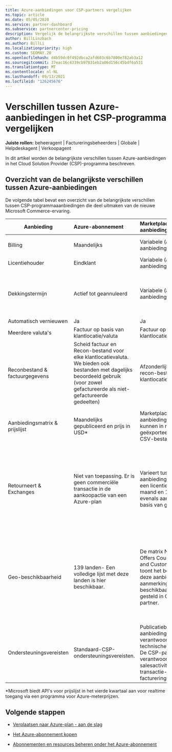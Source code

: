 ```yaml
---
title: Azure-aanbiedingen voor CSP-partners vergelijken
ms.topic: article
ms.date: 05/05/2020
ms.service: partner-dashboard
ms.subservice: partnercenter-pricing
description: Vergelijk de belangrijkste verschillen tussen aanbiedingen in de nieuwe Microsoft Commerce-ervaring voor partners in het Cloud Solution Provider (CSP)-programma.
author: BillLinzbach
ms.author: BillLi
ms.localizationpriority: high
ms.custom: SEOMAY.20
ms.openlocfilehash: d4b59dc0f492dbca2afd603c6b7800e782ab3a12
ms.sourcegitcommit: 37eac16c4339cb97831eb2a86d156c45bdf6a531
ms.translationtype: MT
ms.contentlocale: nl-NL
ms.lasthandoff: 09/13/2021
ms.locfileid: "126245676"
---
```

# <a name="compare-differences-between-azure-offers-in-the-csp-program"></a>Verschillen tussen Azure-aanbiedingen in het CSP-programma vergelijken

**Juiste rollen:** beheeragent | Factureringsbeheerders | Globale | Helpdeskagent | Verkoopagent

In dit artikel worden de belangrijkste verschillen tussen Azure-aanbiedingen in het Cloud Solution Provider (CSP)-programma beschreven.

## <a name="overview-of-key-differences-between-azure-offers"></a>Overzicht van de belangrijkste verschillen tussen Azure-aanbiedingen

De volgende tabel bevat een overzicht van de belangrijkste verschillen tussen CSP-programmaaanbiedingen die deel uitmaken van de nieuwe Microsoft Commerce-ervaring.

|**Aanbieding**| **Azure-abonnement**|**Marketplace-aanbiedingen van derden**|**Azure-reserveringen**|**Serverabonnementen verkocht via CSP**|**Aanbiedingen op basis van een licentie**|
|-------------------|:------|:-----|:---------|:--------------|:---------|
|Billing|Maandelijks|Variabele (afhankelijk van aanbieding)|Eindklant|Van te voren voor de volledige termijn of een termijn van drie jaar|Maandelijks of jaarlijks|
|Licentiehouder|Eindklant|Variabele (afhankelijk van aanbieding)|Eindklant| Eindklant|Eindklant|
|Dekkingstermijn|Actief tot geannuleerd|Variabele (afhankelijk van aanbieding)|Beschrijving van aanbieding bekijken|Alle Azure-reserveringen hebben hun eigen unieke dekkingsperiode. Alle serverabonnementen hebben hun eigen unieke dekkingsperiode.|   Aanvullende licenties worden in de bestaande dekkingsperiode ingelijnd|
|Automatisch vernieuwen|Ja|Ja|Nee| Nee|Ja|
|Meerdere valuta's|Factuur op basis van klantlocatie/valuta|Factuur op basis van klantlocatie/valuta|Factuur op basis van klantlocatie/valuta|Factuur op basis van klantlocatie/valuta|Op basis van partnerlocatievaluta| 
|Reconbestand & factuurgegevens|Scheid factuur en Recon-bestand voor elke klantlocatievaluta.  We bieden ook bestanden met dagelijks beoordeeld gebruik (voor zowel gefactureerde als niet-gefactureerde gedeelten) |Afzonderlijke factuur- en recon-bestand voor elke klantlocatievaluta|Afzonderlijke factuur- en recon-bestand voor elke klantlocatievaluta|Afzonderlijke factuur- en recon-bestand voor elke klantlocatievaluta|Alle orders op één factuur en recon-bestand|
|Aanbiedingsmatrix & prijslijst|Maandelijks gepubliceerd en prijs in USD*|Marketplace-aanbiedingen en -prijzen kunnen in realtime worden geëxporteerd naar de CSV-bestandsindeling.|Afzonderlijk, één bestand met alle prijs- en aanbiedingsgegevens inbegrepen. Er is geen afzonderlijk aanbiedingsmatrixbestand||Afzonderlijk, één bestand met alle prijs- en aanbiedingsgegevens inbegrepen. Er is geen afzonderlijke aanbiedingsmatrix.| 
|Retourneert & Exchanges|Niet van toepassing. Er is geen commerciële transactie in de aankoopactie van een Azure-plan|Varieert tussen aanbiedingen op basis van een licentie van één maand en 12 maanden, evenals aanbiedingen op basis van gebruik.|Retourneert minder dan 5 dagen na de orderdatum een tegoed van 100%. Retourneert meer dan 5 dagen na de orderdatum een pro-rated tegoed en een kosten voor vroegtijdige beëindiging van 12% van het pro-rated tegoed; Limiet van $ 50.000 USD (of equivalent van lokale valuta) per klant per jaar|Retourneert minder dan 60 dagen na de orderdatum een tegoedlicentiesleutel van 100% wordt gedeactiveerd. Gedeeltelijke retouren worden niet geaccepteerd.|   Opzegging/annuleringen die minder dan 30 dagen duren, ontvangen een tegoed van 100%; Opzegging/annuleringen die langer zijn dan 30 dagen, ontvangen een pro-rated tegoed.|
|Geo-beschikbaarheid|139 landen- Een volledige lijst met deze landen is hier beschikbaar.|De matrix New Commerce Offers Country Availability and Customer Currency toont het bereik van waar deze aanbiedingen in aanmerking komen om beschikbaar te worden gesteld in CSP door de partner.|Zie New Commerce Offers Country Availability and Customer Currency Matrix (Nieuwe commerce-aanbiedingen: beschikbaarheid van landen en valutamatrix voor klanten) voor meer informatie. Dezelfde implementatieplanning is van toepassing op alle nieuwe commerce-aanbiedingen.|Zie New Commerce Offers Country Availability and Customer Currency Matrix (Nieuwe commerce-aanbiedingen: beschikbaarheid van landen en valutamatrix voor klanten) voor meer informatie.  Dezelfde implementatieplanning is van toepassing op alle nieuwe commerce-aanbiedingen.|247 landen|
|Ondersteuningsvereisten|Standaard-CSP-ondersteuningsvereisten.|Publicatiebedrijf van aanbieding is verantwoordelijk voor technische ondersteuning.  De CSP-partner is verantwoordelijk voor pre-salesactiviteiten, transactie- en factureringsondersteuning.|Standaard-CSP-ondersteuningsvereisten.|Standaard-CSP-ondersteuningsvereisten.|Standaard-CSP-ondersteuningsvereisten.|

*Microsoft biedt API's voor prijslijst in het vierde kwartaal aan voor realtime toegang via een programma voor Azure-meterprijzen.

## <a name="next-steps"></a>Volgende stappen

- [Verplaatsen naar Azure-plan - aan de slag](azure-plan-get-started.md)

- [Het Azure-abonnement kopen](purchase-azure-plan.md)

- [Abonnementen en resources beheren onder het Azure-abonnement](azure-plan-manage.md)